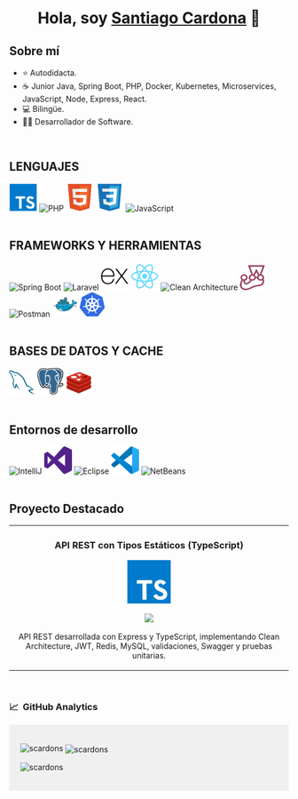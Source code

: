 <div align="center">
  <h1 align="center">Hola, soy <a href="https://www.linkedin.com/in/santiago-cardona-1a27511a1/">Santiago Cardona</a> 👋</h1>
</div>

## Sobre mí

- ⭐ Autodidacta.  
- ☕ Junior Java, Spring Boot, PHP, Docker, Kubernetes, Microservices, JavaScript, Node, Express, React.  
- 💻 Bilingüe.  
- 🧑‍🎓 Desarrollador de Software.  
<br>

## LENGUAJES

<div>
  <img width="50px" src="https://raw.githubusercontent.com/devicons/devicon/master/icons/typescript/typescript-original.svg" alt="TypeScript">
  <img width="60px" src="https://upload.wikimedia.org/wikipedia/commons/2/27/PHP-logo.svg" alt="PHP">
  <img width="50px" src="https://raw.githubusercontent.com/devicons/devicon/master/icons/html5/html5-original.svg" alt="HTML5">
  <img width="50px" src="https://raw.githubusercontent.com/devicons/devicon/master/icons/css3/css3-original.svg" alt="CSS3">
  <img width="50px" src="https://upload.wikimedia.org/wikipedia/commons/9/99/Unofficial_JavaScript_logo_2.svg" alt="JavaScript">
</div>

<br>

## FRAMEWORKS Y HERRAMIENTAS

<div>
  <img width="45px" src="https://upload.wikimedia.org/wikipedia/commons/7/79/Spring_Boot.svg" alt="Spring Boot">
  <img width="45px" src="https://upload.wikimedia.org/wikipedia/commons/9/9a/Laravel.svg" alt="Laravel">
  <img width="50px" src="https://raw.githubusercontent.com/devicons/devicon/master/icons/express/express-original.svg" alt="Express">
  <img width="50px" src="https://raw.githubusercontent.com/devicons/devicon/master/icons/react/react-original.svg" alt="React">
  <img width="45px" src="https://uxwing.com/wp-content/themes/uxwing/download/web-app-development/architecture-icon.png" alt="Clean Architecture">
  <img width="45px" src="https://raw.githubusercontent.com/devicons/devicon/master/icons/jest/jest-plain.svg" alt="Jest">
  <img width="45px" src="https://uxwing.com/wp-content/themes/uxwing/download/brands-and-social-media/postman-icon.png" alt="Postman">
  <img width="45px" src="https://raw.githubusercontent.com/devicons/devicon/master/icons/docker/docker-original.svg" alt="Docker">
  <img width="45px" src="https://raw.githubusercontent.com/devicons/devicon/master/icons/kubernetes/kubernetes-plain.svg" alt="Kubernetes">
</div>

<br>

## BASES DE DATOS Y CACHE

<div>
  <img width="45px" src="https://raw.githubusercontent.com/devicons/devicon/master/icons/mysql/mysql-original.svg" alt="MySQL">
  <img width="50px" src="https://raw.githubusercontent.com/devicons/devicon/master/icons/postgresql/postgresql-original.svg" alt="PostgreSQL">
  <img width="45px" src="https://raw.githubusercontent.com/devicons/devicon/master/icons/redis/redis-original.svg" alt="Redis">
</div>

<br>

## Entornos de desarrollo

<div>
  <img width="45px" src="https://i.imgur.com/HTBvJLU.png" alt="IntelliJ">
  <img width="50px" src="https://raw.githubusercontent.com/devicons/devicon/master/icons/visualstudio/visualstudio-plain.svg" alt="Visual Studio">
  <img width="50px" src="https://blogger.googleusercontent.com/img/b/R29vZ2xl/AVvXsEjoN-q3XQxWfwYaWXNnotYly3DheMkQ_7w65ktNJK3GoBWzhyHKXWft2wzqCKkrqr7jXmIZ186e0e9aVS0t2CyTD7GfyGfsfxX7OQrmqoT4Bdm3WQP3_q-B72ZirTupHnLxW5UVN7wtZsLbfxZch4g4B1Y1HdVRc27vPrmDouENUgy4aBDGR3-x1R9iGkE/w200-h187/264-2648074_eclipse-png.png" alt="Eclipse">
  <img width="50px" src="https://raw.githubusercontent.com/devicons/devicon/master/icons/vscode/vscode-original.svg" alt="VSCode">
  <img width="40px" src="https://upload.wikimedia.org/wikipedia/commons/thumb/9/98/Apache_NetBeans_Logo.svg/444px-Apache_NetBeans_Logo.svg.png" alt="NetBeans">
</div>

<br>

## Proyecto Destacado

<table>
  <td width="100%">
    <h3 align="center">API REST con Tipos Estáticos (TypeScript)</h3>
    <div align="center">
      <a href="https://github.com/scardons/API-REST-con-tipos-estaticos" target="_blank">
        <img src="https://raw.githubusercontent.com/devicons/devicon/master/icons/typescript/typescript-original.svg" height="80px" alt="TypeScript Logo" />
      </a>
      <p>
        <a href="https://github.com/scardons/API-REST-con-tipos-estaticos" target="_blank">
          <img src="https://img.shields.io/badge/Repositorio-blue?style=for-the-badge&logo=github&logoColor=white">
        </a>
      </p>
      <p>
        API REST desarrollada con Express y TypeScript, implementando Clean Architecture, JWT, Redis, MySQL, validaciones, Swagger y pruebas unitarias.
      </p>
    </div>
  </td>
</table>


<br>

### 📈 &nbsp;GitHub Analytics

<div style="background-color: #f0f0f0; padding: 20px;">
  <p><img align="left" src="https://github-readme-stats.vercel.app/api/top-langs?username=scardons&show_icons=true&locale=en&layout=compact" alt="scardons" /></p>
  <p>&nbsp;<img align="center" src="https://github-readme-stats.vercel.app/api?username=scardons&show_icons=true&locale=en" alt="scardons" /></p>
  <p><img align="center" src="https://github-readme-streak-stats.herokuapp.com/?user=scardons&" alt="scardons" /></p>
</div>
